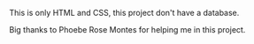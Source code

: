This is only HTML and CSS, this project don't have a database.

Big thanks to Phoebe Rose Montes for helping me in this project.
